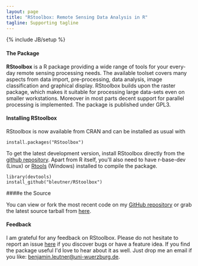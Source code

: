 ```yaml
---
layout: page
title: "RStoolbox: Remote Sensing Data Analysis in R"
tagline: Supporting tagline
---
```

{% include JB/setup %}




#### The Package

**RStoolbox** is a R package providing a wide range of tools for your every-day remote sensing processing needs. 
The available toolset covers many aspects from data import, pre-processing, data analysis, image classification and graphical display. 
RStoolbox builds upon the raster package, which makes it suitable for processing large data-sets even on smaller workstations. 
Moreover in most parts decent support for parallel processing is implemented. The package is published under GPL3.
   
#### Installing RStoolbox

RStoolbox is now available from CRAN and can be installed as usual with

    install.packages("RStoolbox")

To get the latest development version, install RStoolbox directly from the [github repository](http://www.github.com/bleutner/RStoolbox). Apart from R itself, you'll also need to have r-base-dev (Linux) or [Rtools](http://cran.r-project.org/bin/windows/Rtools) (Windows) installed to compile the package.

    library(devtools)
    install_github("bleutner/RStoolbox")
  

####e the Source

You can view or fork the most recent code on my [GitHub repository](http://www.github.com/bleutner/RStoolbox) or grab the latest source tarball from [here](https://github.com/bleutner/RStoolbox/tarball/master).
    

#### Feedback

I am grateful for any feedback on RStoolbox. Please do not hesitate to report an issue [here](https://github.com/bleutner/RStoolbox/issues) if you discover bugs or have a feature idea.
If you find the package useful I'd love to hear about it as well. Just drop me an email if you like: benjamin.leutner@uni-wuerzburg.de.







